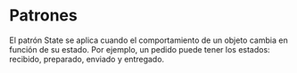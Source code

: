 # Patrones

El patrón State se aplica cuando el comportamiento de un objeto cambia en función de su estado. Por ejemplo, un pedido puede tener  los  estados: recibido, preparado, enviado y entregado.